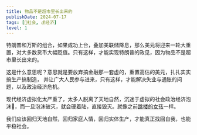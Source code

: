 ```yaml
---
title: 物品不是超市里长出来的
publishDate: 2024-07-17
tags: [👫社会, 💰经济]
level: 1
---
```


特朗普和万斯的组合，如果成功上台，叠加美联储降息，那么美元将迎来一轮大重置，对大多数货币大幅贬值。只有这样，才能实现特朗普的政见，因为物品不是超市里长出来的。

这是什么意思呢？意思就是要放弃搞金融那一套虚的，重置高估的美元，扎扎实实搞生产搞制造， 并让广大人民参与进来，只有这样，才能解决失业与通胀的问题，以及政治经济危机。

现代经济虚拟化太严重了，太多人脱离了天地自然，沉迷于虚拟的社会政治经济泡沫🫧，而一旦泡沫破灭，就会硬着陆，直接毁灭。就像之前[跳楼的女孩]一样。

我们应该回归天地自然，回归家庭人情，回归实体生产，才能真正找回自我，也能平稳社会。

[跳楼的女孩]: https://www.zhihu.com/question/660619068

